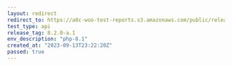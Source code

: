 ```yaml
---
layout: redirect
redirect_to: https://a8c-woo-test-reports.s3.amazonaws.com/public/release/8.2.0-a.1/php-8.1/api/index.html
test_type: api
release_tag: 8.2.0-a.1
env_description: "php-8.1"
created_at: "2023-09-13T23:22:20Z"
passed: true
---
```

